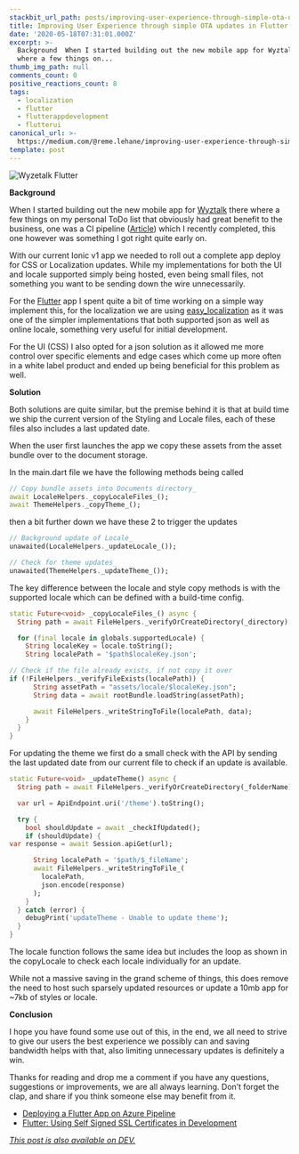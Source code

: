 ```yaml
---
stackbit_url_path: posts/improving-user-experience-through-simple-ota-updates-in-flutter-3o6b
title: Improving User Experience through simple OTA updates in Flutter
date: '2020-05-18T07:31:01.000Z'
excerpt: >-
  Background  When I started building out the new mobile app for Wyztalk there
  where a few things on...
thumb_img_path: null
comments_count: 0
positive_reactions_count: 8
tags:
  - localization
  - flutter
  - flutterappdevelopment
  - flutterui
canonical_url: >-
  https://medium.com/@reme.lehane/improving-user-experience-through-simple-ota-updates-in-flutter-ba7169e3a59b
template: post
---
```



![Wyzetalk Flutter](https://cdn-images-1.medium.com/max/1024/1*BGGjw3RFKH5yLy75441v2g.jpeg)

**Background**

When I started building out the new mobile app for [Wyztalk](https://www.wyzetalk.com) there where a few things on my personal ToDo list that obviously had great benefit to the business, one was a CI pipeline ([Article](https://dev.to/remejuan/deploying-a-flutter-app-on-azure-pipeline-43bo)) which I recently completed, this one however was something I got right quite early on.

With our current Ionic v1 app we needed to roll out a complete app deploy for CSS or Localization updates. While my implementations for both the UI and locale supported simply being hosted, even being small files, not something you want to be sending down the wire unnecessarily.

For the [Flutter](https://flutter.dev) app I spent quite a bit of time working on a simple way implement this, for the localization we are using [easy\_localization](https://pub.dev/packages/easy_localization) as it was one of the simpler implementations that both supported json as well as online locale, something very useful for initial development.

For the UI (CSS) I also opted for a json solution as it allowed me more control over specific elements and edge cases which come up more often in a white label product and ended up being beneficial for this problem as well.

**Solution**

Both solutions are quite similar, but the premise behind it is that at build time we ship the current version of the Styling and Locale files, each of these files also includes a last updated date.

When the user first launches the app we copy these assets from the asset bundle over to the document storage.

In the main.dart file we have the following methods being called


```dart
// Copy bundle assets into Documents directory_  
await LocaleHelpers._copyLocaleFiles_();
await ThemeHelpers._copyTheme_();
```


then a bit further down we have these 2 to trigger the updates


```dart
// Background update of Locale_  
unawaited(LocaleHelpers._updateLocale_());

// Check for theme updates_  
unawaited(ThemeHelpers._updateTheme_());
```


The key difference between the locale and style copy methods is with the supported locale which can be defined with a build-time config.


```dart
static Future<void> _copyLocaleFiles_() async {
  String path = await FileHelpers._verifyOrCreateDirectory(_directory);

  for (final locale in globals.supportedLocale) {
    String localeKey = locale.toString();
    String localePath = '$path$localeKey.json';

// Check if the file already exists, if not copy it over
if (!FileHelpers._verifyFileExists(localePath)) {
      String assetPath = "assets/locale/$localeKey.json";
      String data = await rootBundle.loadString(assetPath);

      await FileHelpers._writeStringToFile(localePath, data);
    }
  }
}
```


For updating the theme we first do a small check with the API by sending the last updated date from our current file to check if an update is available.


```dart
static Future<void> _updateTheme() async {
  String path = await FileHelpers._verifyOrCreateDirectory(_folderName);

  var url = ApiEndpoint.uri('/theme').toString();

  try {
    bool shouldUpdate = await _checkIfUpdated();
    if (shouldUpdate) {  
var response = await Session.apiGet(url);

      String localePath = '$path/$_fileName';
      await FileHelpers._writeStringToFile_(
        localePath, 
        json.encode(response)
      );
    }
  } catch (error) {
    debugPrint('updateTheme - Unable to update theme');
  }
}
```


The locale function follows the same idea but includes the loop as shown in the copyLocale to check each locale individually for an update.

While not a massive saving in the grand scheme of things, this does remove the need to host such sparsely updated resources or update a 10mb app for ~7kb of styles or locale.

**Conclusion**

I hope you have found some use out of this, in the end, we all need to strive to give our users the best experience we possibly can and saving bandwidth helps with that, also limiting unnecessary updates is definitely a win.

Thanks for reading and drop me a comment if you have any questions, suggestions or improvements, we are all always learning. Don’t forget the clap, and share if you think someone else may benefit from it.

- [Deploying a Flutter App on Azure Pipeline](https://dev.to/remejuan/deploying-a-flutter-app-on-azure-pipeline-43bo)
- [Flutter: Using Self Signed SSL Certificates in Development](https://dev.to/remejuan/flutter-using-self-signed-ssl-certificates-in-development-20ce)

*[This post is also available on DEV.](https://dev.to/remejuan/improving-user-experience-through-simple-ota-updates-in-flutter-3o6b)*


<script>
const parent = document.getElementsByTagName('head')[0];
const script = document.createElement('script');
script.type = 'text/javascript';
script.src = 'https://cdnjs.cloudflare.com/ajax/libs/iframe-resizer/4.1.1/iframeResizer.min.js';
script.charset = 'utf-8';
script.onload = function() {
    window.iFrameResize({}, '.liquidTag');
};
parent.appendChild(script);
</script>    
